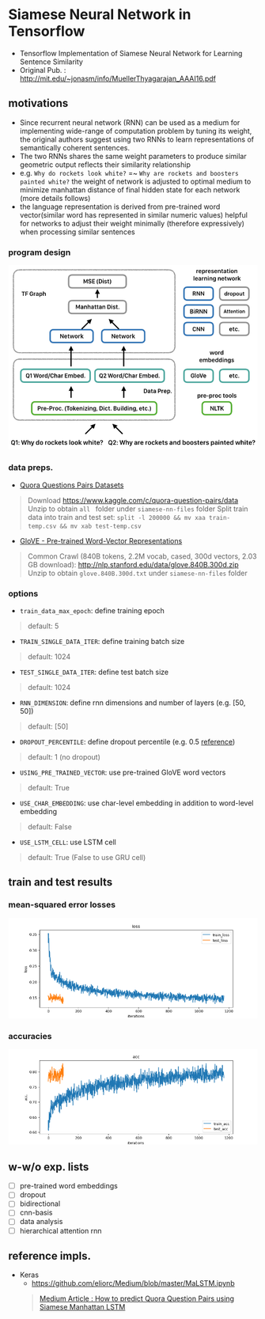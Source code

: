 # Siamese Neural Network in Tensorflow
- Tensorflow Implementation of Siamese Neural Network for Learning Sentence Similarity
- Original Pub. : http://mit.edu/~jonasm/info/MuellerThyagarajan_AAAI16.pdf

## motivations

- Since recurrent neural network (RNN) can be used as a medium for implementing wide-range of computation problem by tuning its weight, the original authors suggest using two RNNs to learn representations of semantically coherent sentences.
- The two RNNs shares the same weight parameters to produce similar geometric output reflects their similarity relationship
- e.g. `Why do rockets look white?` =~ `Why are rockets and boosters painted white?` the weight of network is adjusted to optimal medium to minimize manhattan distance of final hidden state for each network (more details follows)
- the language representation is derived from pre-trained word vector(similar word has represented in similar numeric values) helpful for networks to adjust their weight minimally (therefore expressively) when processing similar sentences

### program design
![Program Design](docs/diagram.png)

### data preps.
- [Quora Questions Pairs Datasets](https://www.kaggle.com/c/quora-question-pairs/)
> Download https://www.kaggle.com/c/quora-question-pairs/data
> Unzip to obtain `all ` folder under `siamese-nn-files` folder
> Split train data into train and test set:
> `split -l 200000 && mv xaa train-temp.csv && mv xab test-temp.csv`

- [GloVE - Pre-trained Word-Vector Representations](https://nlp.stanford.edu/projects/glove/)
> Common Crawl (840B tokens, 2.2M vocab, cased, 300d vectors, 2.03 GB download):
> http://nlp.stanford.edu/data/glove.840B.300d.zip
> Unzip to obtain `glove.840B.300d.txt` under `siamese-nn-files` folder

### options
- `train_data_max_epoch`: define training epoch
> default: 5
- `TRAIN_SINGLE_DATA_ITER`: define training batch size
> default: 1024
- `TEST_SINGLE_DATA_ITER`: define test batch size
> default: 1024
- `RNN_DIMENSION`: define rnn dimensions and number of layers (e.g. [50, 50])
> default: [50]
- `DROPOUT_PERCENTILE`: define dropout percentile (e.g. 0.5 [reference](https://www.tensorflow.org/api_docs/python/tf/nn/rnn_cell/DropoutWrapper))
> default: 1 (no dropout)
- `USING_PRE_TRAINED_VECTOR`: use pre-trained GloVE word vectors
> default: True
- `USE_CHAR_EMBEDDING`: use char-level embedding in addition to word-level embedding
> default: False
- `USE_LSTM_CELL`: use LSTM cell
> default: True (False to use GRU cell)

## train and test results

### mean-squared error losses
![MSE Losses](docs/loss.png)


### accuracies
![Accuracies](docs/acc.png)


## w-w/o exp. lists
- [ ] pre-trained word embeddings
- [ ] dropout
- [ ] bidirectional
- [ ] cnn-basis
- [ ] data analysis
- [ ] hierarchical attention rnn

## reference impls.
- Keras
  - https://github.com/eliorc/Medium/blob/master/MaLSTM.ipynb
  > [Medium Article : How to predict Quora Question Pairs using Siamese Manhattan LSTM](https://medium.com/mlreview/implementing-malstm-on-kaggles-quora-question-pairs-competition-8b31b0b16a07)
